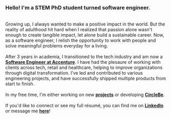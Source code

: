 ### **Hello! I'm a STEM PhD student turned software engineer.**
\
Growing up, I always wanted to make a positive impact in the world. But the reality of adulthood hit hard when I realized that passion alone wasn't enough to create tangible impact, let alone build a sustainable career. Now, as a software engineer, I relish the opportunity to work with people and solve meaningful problems everyday for a living.
\
\
After 3 years in academia, I transitioned to the tech industry and am now a **[Software Engineer at Accenture](https://www.accenture.com/gb-en)**. I have had the plesaure of working with clients across tech, retail and healthcare, helping to improve organizations through digital transformation. I’ve led and contributed to various engineering projects, and have successfully shipped multiple products from start to finish.
\
\
In my free time, I'm either working on new **[projects](/projects)** or developing **[CircleBe](https://www.circlebe.com/)**.
\
\
If you'd like to connect or see my full résumé, you can find me on **[LinkedIn](https://www.linkedin.com/in/mikeechong/)** or message me **[here](/contact)**!
